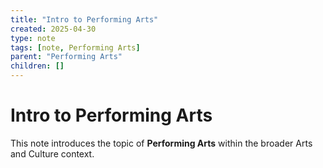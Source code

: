 ```yaml
---
title: "Intro to Performing Arts"
created: 2025-04-30
type: note
tags: [note, Performing Arts]
parent: "Performing Arts"
children: []
---
```


# Intro to Performing Arts

This note introduces the topic of **Performing Arts** within the broader Arts and Culture context.
